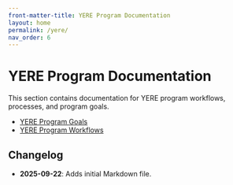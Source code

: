 ```yaml
---
front-matter-title: YERE Program Documentation
layout: home
permalink: /yere/
nav_order: 6
---
```


<!-- Folder-level landing page for /docs/programs/yere-program-docs/ -->

# YERE Program Documentation

This section contains documentation for YERE program workflows, processes, and program goals.

- [YERE Program Goals]({{site.baseurl}}/yere-goals/)
- [YERE Program Workflows]({{site.baseurl}}/yere-workflows/)

## Changelog

- **2025-09-22**: Adds initial Markdown file.
